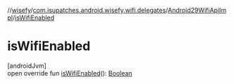 //[wisefy](../../../index.md)/[com.isupatches.android.wisefy.wifi.delegates](../index.md)/[Android29WifiApiImpl](index.md)/[isWifiEnabled](is-wifi-enabled.md)

# isWifiEnabled

[androidJvm]\
open override fun [isWifiEnabled](is-wifi-enabled.md)(): [Boolean](https://kotlinlang.org/api/latest/jvm/stdlib/kotlin/-boolean/index.html)
